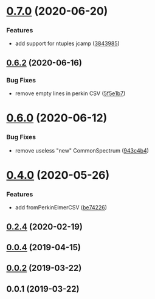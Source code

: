 # [0.7.0](https://github.com/cheminfo/tga-spectrum/compare/v0.6.2...v0.7.0) (2020-06-20)


### Features

* add support for ntuples jcamp ([3843985](https://github.com/cheminfo/tga-spectrum/commit/3843985a9c7164db420da1100268bc69c39fabb9))



## [0.6.2](https://github.com/cheminfo/tga-spectrum/compare/v0.6.1...v0.6.2) (2020-06-16)


### Bug Fixes

* remove empty lines in perkin CSV ([5f5e1b7](https://github.com/cheminfo/tga-spectrum/commit/5f5e1b728e922597389a1b8e6c180353854b6020))



# [0.6.0](https://github.com/cheminfo/tga-spectrum/compare/v0.5.0...v0.6.0) (2020-06-12)


### Bug Fixes

* remove useless "new" CommonSpectrum ([943c4b4](https://github.com/cheminfo/tga-spectrum/commit/943c4b46e4d68aa79d1a3e000f0042706e5858c4))



# [0.4.0](https://github.com/cheminfo/tga-spectrum/compare/v0.3.0...v0.4.0) (2020-05-26)


### Features

* add fromPerkinElmerCSV ([be74226](https://github.com/cheminfo/tga-spectrum/commit/be74226446b0bcc372ce0c59be69d71bd780e7bd))



## [0.2.4](https://github.com/cheminfo/tga-spectrum/compare/v0.2.3...v0.2.4) (2020-02-19)



## [0.0.4](https://github.com/cheminfo/tga-spectrum/compare/v0.0.3...v0.0.4) (2019-04-15)

## [0.0.2](https://github.com/cheminfo/tga-spectrum/compare/v0.0.1...v0.0.2) (2019-03-22)

## 0.0.1 (2019-03-22)
